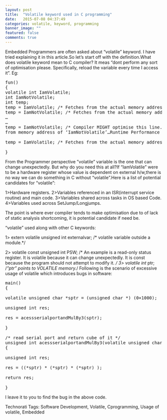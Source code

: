 ```yaml
---
layout: post
title:  "Volatile keyword used in C programming"
date:   2015-07-08 04:37:49
categories: volatile, keyword, programming
banner_image: ""
featured: false
comments: true
---
```


Embedded Programmers are often asked about “volatile” keyword. I have tried explaining it in this article.So let’s start off with the definition.What does volatile keyword mean to C compiler? It meas “dont perform any sort of optimisation please. Specifically, reload the variable every time I access it”.
Eg:

<pre>
fun()
{
volatile int IamVolatile;
int IamNotVolatile;
int temp;
temp = IamVolatile; /* Fetches from the actual memory address.*/
temp = IamNotVolatile; /* Fetches from the actual memory address. */
…
…
temp = IamNotVolatile; /* Compiler MIGHT optimise this line. It MIGHT not go and fetch 
from memory address of ‘IamNotVolatile’…Runtime Performance optimistaion!.*/

temp = IamVolatile; /* Fetches from the actual memory address */

}
</pre>

From the Programmer perspective ”volatile” variable is the one that can change unexpectedly. But why do you need this at all?If “IamVolatile” were to be a hardware register whose value is dependent on external h/w,there is no way we can do something in C without “volatile”.Here is a list of potential candidates for “volatile”:

1>Hardware registers.
2>Variables referenced in an ISR(interrupt service routine) and main code.
3>Variables shared across tasks in OS based Code.
4>Variables used across SetJump/Longjumps.

The point is where ever compiler tends to make optimisation due to of lack of static analysis shortcoming, it is potential candidate if need be.

“volatile” used along with other C keywords:

1> extern volatile unsigned int externalvar; /* volatile variable outside a module.*/

2> volatile const unsigned int PSW; /* An example is a read-only status register. It is volatile because it can change unexpectedly. It is const because the program should not attempt to modify it. */
3> volatile int* ptr; /*”ptr” points to VOLATILE memory.*/
Following is the scenario of excessive usage of volatile which introduces bugs in software:

<pre>
main()
{

volatile unsigned char *sptr = (unsigned char *) (0×1000);

unsigned int res;

res = acessserialportandMulBy3(sptr);

}

/* read serial port and return cube of it */
unsigned int acessserialportandMulBy3(volatile unsigned char *p)
{

unsigned int res;

res = ((*sptr) * (*sptr) * (*sptr) );

return res;

}
</pre>

I leave it to you to find the bug in the above code.

Technorati Tags: Software Development, Volatile, Cprogramming, Usage of volatile, Embedded